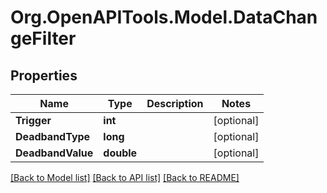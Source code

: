 # Org.OpenAPITools.Model.DataChangeFilter

## Properties

Name | Type | Description | Notes
------------ | ------------- | ------------- | -------------
**Trigger** | **int** |  | [optional] 
**DeadbandType** | **long** |  | [optional] 
**DeadbandValue** | **double** |  | [optional] 

[[Back to Model list]](../README.md#documentation-for-models) [[Back to API list]](../README.md#documentation-for-api-endpoints) [[Back to README]](../README.md)

